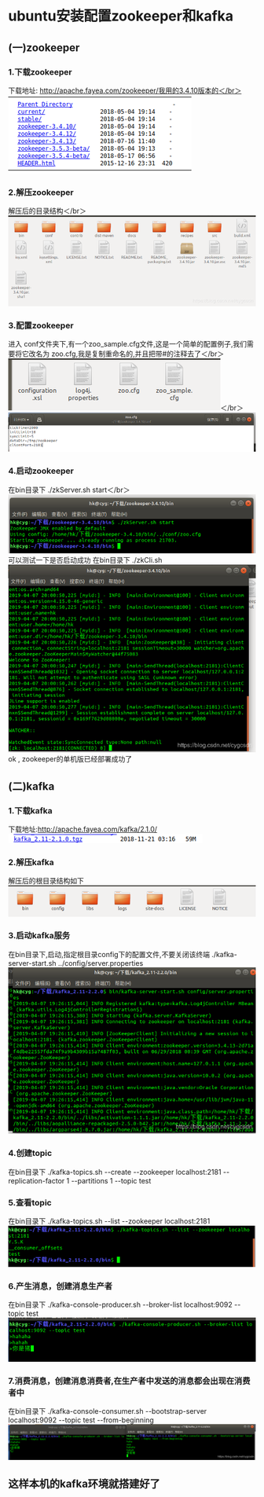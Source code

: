 # ubuntu安装配置zookeeper和kafka

## (一)zookeeper

### 1.下载zookeeper
下载地址: http://apache.fayea.com/zookeeper/我用的3.4.10版本的＜/br＞    
![1](src/main/resources/static/1.png)

### 2.解压zookeeper
解压后的目录结构＜/br＞   
![2](src/main/resources/static/2.png)

### 3.配置zookeeper
进入 conf文件夹下,有一个zoo_sample.cfg文件,这是一个简单的配置例子,我们需要将它改名为 zoo.cfg,我是复制重命名的,并且把带#的注释去了＜/br＞ 
![3](src/main/resources/static/3.png)＜/br＞
![4](src/main/resources/static/4.png)

### 4.启动zookeeper
在bin目录下
./zkServer.sh start＜/br＞
![5](src/main/resources/static/5.png)
可以测试一下是否启动成功
在bin目录下
./zkCli.sh
![6](src/main/resources/static/6.png)
ok , zookeeper的单机版已经部署成功了

## (二)kafka

### 1.下载kafka
下载地址:http://apache.fayea.com/kafka/2.1.0/</br>
![7](src/main/resources/static/7.png)

### 2.解压kafka

解压后的根目录结构如下
![8](src/main/resources/static/8.png)

### 3.启动kafka服务

在bin目录下,启动,指定根目录config下的配置文件,不要关闭该终端
./kafka-server-start.sh ../config/server.properties
![9](src/main/resources/static/9.png)

### 4.创建topic

在bin目录下
./kafka-topics.sh --create --zookeeper localhost:2181 --replication-factor 1 --partitions 1 --topic test
### 5.查看topic

在bin目录下
./kafka-topics.sh --list --zookeeper localhost:2181
![10](src/main/resources/static/10.png)

### 6.产生消息，创建消息生产者

在bin目录下
./kafka-console-producer.sh --broker-list localhost:9092 --topic test
![11](src/main/resources/static/11.png)

### 7.消费消息，创建消息消费者,在生产者中发送的消息都会出现在消费者中
在bin目录下
./kafka-console-consumer.sh --bootstrap-server localhost:9092 --topic test --from-beginning
![12](src/main/resources/static/12.png)

这样本机的kafka环境就搭建好了
---------------------------------------------------------------------
